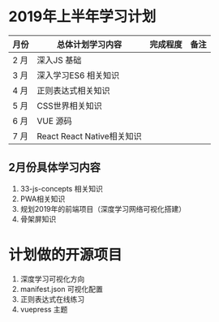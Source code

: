 #  2019年上半年学习计划

月份 | 总体计划学习内容 | 完成程度 | 备注
---|---|---|---
2 月 | 深入JS 基础 |  
3 月 | 深入学习ES6 相关知识 |
4 月 | 正则表达式相关知识 |
5 月 | CSS世界相关知识 |
6 月 | VUE 源码 |
7 月 | React React Native相关知识 |

## 2月份具体学习内容
1. 33-js-concepts  相关知识
2. PWA相关知识
3. 规划2019年的前端项目（深度学习网络可视化搭建）
4. 骨架屏知识


# 计划做的开源项目
1. 深度学习可视化方向
2. manifest.json 可视化配置
3. 正则表达式在线练习
4. vuepress 主题